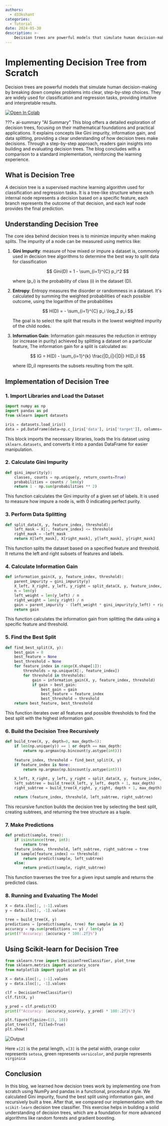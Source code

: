 ```yaml
---
authors:
  - d33kshant
categories:
  - Tutorial
date: 2024-05-30
description: >-
    Decision trees are powerful models that simulate human decision-making by breaking down complex problems into clear, step-by-step choices. They are widely used for classification and regression tasks, providing intuitive and interpretable results.
---
```


# Implementing Decision Tree from Scratch

Decision trees are powerful models that simulate human decision-making by breaking down complex problems into clear, step-by-step choices. They are widely used for classification and regression tasks, providing intuitive and interpretable results.

<!-- more -->

[![Open In Colab](https://colab.research.google.com/assets/colab-badge.svg)](https://colab.research.google.com/drive/1z8F_i4kNYndX4swg8C92hWw9GOPUsnx_)

???+ ai-summary "AI Summary"
    This blog offers a detailed exploration of decision trees, focusing on their mathematical foundations and practical applications. It explains concepts like Gini impurity, information gain, and data splitting, providing a clear understanding of how decision trees make decisions. Through a step-by-step approach, readers gain insights into building and evaluating decision trees. The blog concludes with a comparison to a standard implementation, reinforcing the learning experience.

## What is Decision Tree
A decision tree is a supervised machine learning algorithm used for classification and regression tasks. It is a tree-like structure where each internal node represents a decision based on a specific feature, each branch represents the outcome of that decision, and each leaf node provides the final prediction.

## Understanding Decision Tree

The core idea behind decision trees is to minimize impurity when making splits. The impurity of a node can be measured using metrics like:

1. **Gini Impurity**:  measure of how mixed or impure a dataset is, commonly used in decision tree algorithms to determine the best way to split data for classification

    $$
    Gini(D) = 1 - \sum_{i=1}^{C} p_i^2
    $$

    where \(p_i\) is the probability of class \(i\) in the dataset \(D\).

2. **Entropy**: Entropy measures the disorder or randomness in a dataset. It's calculated by summing the weighted probabilities of each possible outcome, using the logarithm of the probabilities

    $$
    H(D) = - \sum_{i=1}^{C} p_i \log_2 p_i
    $$

    The goal is to select the split that results in the lowest weighted impurity of the child nodes.
    
3. **Information Gain**: Information gain measures the reduction in entropy (or increase in purity) achieved by splitting a dataset on a particular feature, The information gain for a split is calculated as:

    $$
    IG = H(D) - \sum_{i=1}^{k} \frac{|D_i|}{|D|} H(D_i)
    $$

    where \(D_i\) represents the subsets resulting from the split.


## Implementation of Decision Tree 

### 1. Import Libraries and Load the Dataset

```python
import numpy as np
import pandas as pd
from sklearn import datasets

iris = datasets.load_iris()
data = pd.DataFrame(data=np.c_[iris['data'], iris['target']], columns= iris['feature_names'] + ['target'])
```

This block imports the necessary libraries, loads the Iris dataset using `sklearn.datasets`, and converts it into a pandas DataFrame for easier manipulation.


### 2. Calculate Gini Impurity

```python
def gini_impurity(y):
    classes, counts = np.unique(y, return_counts=True)
    probabilities = counts / len(y)
    return 1 - np.sum(probabilities ** 2)
```

This function calculates the Gini impurity of a given set of labels. It is used to measure how impure a node is, with 0 indicating perfect purity.

### 3. Perform Data Splitting

```python
def split_data(X, y, feature_index, threshold):
    left_mask = X[:, feature_index] <= threshold
    right_mask = ~left_mask
    return X[left_mask], X[right_mask], y[left_mask], y[right_mask]
```

This function splits the dataset based on a specified feature and threshold. It returns the left and right subsets of features and labels.

### 4. Calculate Information Gain

```python
def information_gain(X, y, feature_index, threshold):
    parent_impurity = gini_impurity(y)
    X_left, X_right, y_left, y_right = split_data(X, y, feature_index, threshold)
    n = len(y)
    left_weight = len(y_left) / n
    right_weight = len(y_right) / n
    gain = parent_impurity - (left_weight * gini_impurity(y_left) + right_weight * gini_impurity(y_right))
    return gain
```

This function calculates the information gain from splitting the data using a specific feature and threshold.

### 5. Find the Best Split

```python
def find_best_split(X, y):
    best_gain = 0
    best_feature = None
    best_threshold = None
    for feature_index in range(X.shape[1]):
        thresholds = np.unique(X[:, feature_index])
        for threshold in thresholds:
            gain = information_gain(X, y, feature_index, threshold)
            if gain > best_gain:
                best_gain = gain
                best_feature = feature_index
                best_threshold = threshold
    return best_feature, best_threshold
```

This function iterates over all features and possible thresholds to find the best split with the highest information gain.


### 6. Build the Decision Tree Recursively

```python
def build_tree(X, y, depth=0, max_depth=5):
    if len(np.unique(y)) == 1 or depth == max_depth:
        return np.argmax(np.bincount(y.astype(int)))
    
    feature_index, threshold = find_best_split(X, y)
    if feature_index is None:
        return np.argmax(np.bincount(y.astype(int)))
    
    X_left, X_right, y_left, y_right = split_data(X, y, feature_index, threshold)
    left_subtree = build_tree(X_left, y_left, depth + 1, max_depth)
    right_subtree = build_tree(X_right, y_right, depth + 1, max_depth)

    return (feature_index, threshold, left_subtree, right_subtree)
```

This recursive function builds the decision tree by selecting the best split, creating subtrees, and returning the tree structure as a tuple.

### 7. Make Predictions

```python
def predict(sample, tree):
    if isinstance(tree, int):
        return tree
    feature_index, threshold, left_subtree, right_subtree = tree
    if sample[feature_index] <= threshold:
        return predict(sample, left_subtree)
    else:
        return predict(sample, right_subtree)
```

This function traverses the tree for a given input sample and returns the predicted class.

### 8. Running and Evaluating The Model

```python
X = data.iloc[:, :-1].values
y = data.iloc[:, -1].values

tree = build_tree(X, y)
predictions = [predict(sample, tree) for sample in X]
accuracy = np.sum(predictions == y) / len(y)
print(f"Accuracy: {accuracy * 100:.2f}%")
```

## Using Scikit-learn for Decision Tree

```python
from sklearn.tree import DecisionTreeClassifier, plot_tree
from sklearn.metrics import accuracy_score
from matplotlib import pyplot as plt

X = data.iloc[:, :-1].values
y = data.iloc[:, -1].values

clf = DecisionTreeClassifier()
clf.fit(X, y)

y_pred = clf.predict(X)
print(f"Accuracy: {accuracy_score(y, y_pred) * 100:.2f}%")

plt.figure(figsize=(15, 10))
plot_tree(clf, filled=True)
plt.show()
```

![Output](images/decision-tree-output.png)

Here `x[2]` is the petal length, `x[3]` is the petal width, orange color represents `setosa`, green represents `versicolor`, and purple represents `virginica`

## Conclusion

In this blog, we learned how decision trees work by implementing one from scratch using NumPy and pandas in a functional, procedural style. We calculated Gini impurity, found the best split using information gain, and recursively built a tree. After that, we compared our implementation with the `scikit-learn` decision tree classifier. This exercise helps in building a solid understanding of decision trees, which are a foundation for more advanced algorithms like random forests and gradient boosting.
